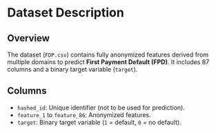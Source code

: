    # Dataset Description

   ## Overview
   The dataset (`FDP.csv`) contains fully anonymized features derived from multiple domains to predict **First Payment Default (FPD)**. It includes 87 columns and a binary target variable (`target`).

   ## Columns
   - `hashed_id`: Unique identifier (not to be used for prediction).
   - `feature_1` to `feature_86`: Anonymized features.
   - `target`: Binary target variable (`1` = default, `0` = no default).